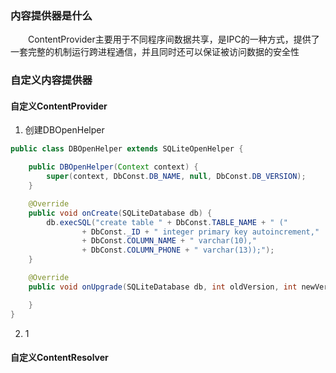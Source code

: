 ### 内容提供器是什么
　　ContentProvider主要用于不同程序间数据共享，是IPC的一种方式，提供了一套完整的机制运行跨进程通信，并且同时还可以保证被访问数据的安全性
  
### 自定义内容提供器
#### 自定义ContentProvider

 1. 创建DBOpenHelper
 
``` java
public class DBOpenHelper extends SQLiteOpenHelper {

    public DBOpenHelper(Context context) {
        super(context, DbConst.DB_NAME, null, DbConst.DB_VERSION);
    }

    @Override
    public void onCreate(SQLiteDatabase db) {
        db.execSQL("create table " + DbConst.TABLE_NAME + " ("
                + DbConst._ID + " integer primary key autoincrement,"
                + DbConst.COLUMN_NAME + " varchar(10),"
                + DbConst.COLUMN_PHONE + " varchar(13));");
    }

    @Override
    public void onUpgrade(SQLiteDatabase db, int oldVersion, int newVersion) {

    }
}
```


 2. 1

#### 自定义ContentResolver